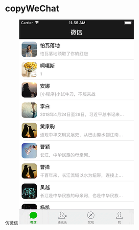 # copyWeChat
仿微信
![image](https://github.com/a981620444/copyWeChat/blob/master/%E4%BB%8B%E7%BB%8D%E5%9B%BE%E7%89%87/%E4%B8%BB%E9%A1%B5%E9%9D%A2.gif) 
